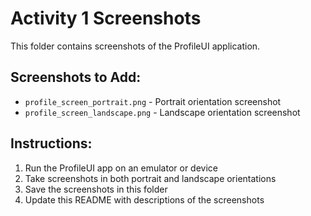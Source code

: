 # Activity 1 Screenshots

This folder contains screenshots of the ProfileUI application.

## Screenshots to Add:
- `profile_screen_portrait.png` - Portrait orientation screenshot
- `profile_screen_landscape.png` - Landscape orientation screenshot

## Instructions:
1. Run the ProfileUI app on an emulator or device
2. Take screenshots in both portrait and landscape orientations
3. Save the screenshots in this folder
4. Update this README with descriptions of the screenshots
